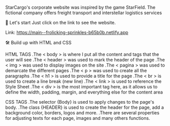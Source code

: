 StarCargo's corporate website was inspired by the game StarField. The fictional company offers freight transport and interstellar logistics services

🚀 Let's start
Just click on the link to see the website. 

Link: https://main--frolicking-sprinkles-b65b0b.netlify.app

🛠️ Build up with
HTML and CSS


HTML TAGS
.The < body > is where I put all the content and tags that the user will see
.The < header > was used to mark the header of the page
.The < img > was used to display images on the site
.The < pagina > was used to demarcate the different pages 
.The < p > was used to create all the paragraphs
.The < h1 > is used to provide a title for the page
.The < br > is used to create a line break (new line)
.The < link > is used to reference the Style Sheet
.The < div > is the most important tag here, as it allows us to define the width, padding, margin, and everything else for the content area

CSS TAGS
.The selector {Body} is used to apply changes to the page's body.
.The class {HEADER} is used to create the header for the page, add a background color, borders, logos and more.
.There are several properties for adjusting texts for each page, images and many others functions.
